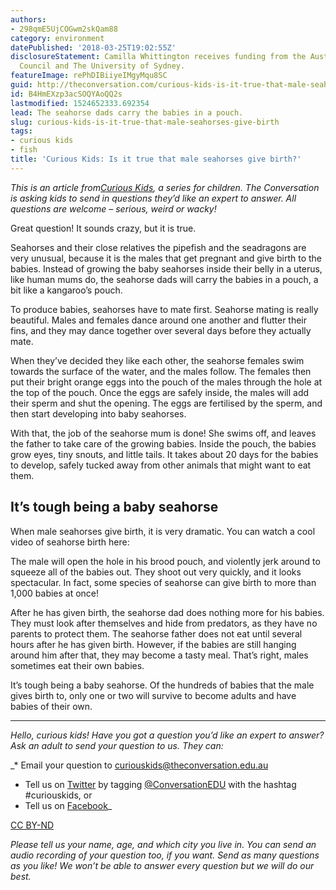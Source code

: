 ```yaml
---
authors:
- 298qmE5UjCOGwm2skQam88
category: environment
datePublished: '2018-03-25T19:02:55Z'
disclosureStatement: Camilla Whittington receives funding from the Australian Research
  Council and The University of Sydney.
featureImage: rePhDIBiiyeIMgyMqu8SC
guid: http://theconversation.com/curious-kids-is-it-true-that-male-seahorses-give-birth-92843
id: B4HmEXzp3acSOQYAoQQ2s
lastmodified: 1524652333.692354
lead: The seahorse dads carry the babies in a pouch.
slug: curious-kids-is-it-true-that-male-seahorses-give-birth
tags:
- curious kids
- fish
title: 'Curious Kids: Is it true that male seahorses give birth?'
---
```

_This is an article from[Curious Kids](https://theconversation.com/au/topics/curious-kids-36782), a series for children. The Conversation is asking kids to send in questions they’d like an expert to answer. All questions are welcome – serious, weird or wacky!_


Great question! It sounds crazy, but it is true.

Seahorses and their close relatives the pipefish and the seadragons are very unusual, because it is the males that get pregnant and give birth to the babies. Instead of growing the baby seahorses inside their belly in a uterus, like human mums do, the seahorse dads will carry the babies in a pouch, a bit like a kangaroo’s pouch.

To produce babies, seahorses have to mate first. Seahorse mating is really beautiful. Males and females dance around one another and flutter their fins, and they may dance together over several days before they actually mate. 

When they’ve decided they like each other, the seahorse females swim towards the surface of the water, and the males follow. The females then put their bright orange eggs into the pouch of the males through the hole at the top of the pouch. Once the eggs are safely inside, the males will add their sperm and shut the opening. The eggs are fertilised by the sperm, and then start developing into baby seahorses.

With that, the job of the seahorse mum is done! She swims off, and leaves the father to take care of the growing babies. Inside the pouch, the babies grow eyes, tiny snouts, and little tails. It takes about 20 days for the babies to develop, safely tucked away from other animals that might want to eat them.

## It’s tough being a baby seahorse

When male seahorses give birth, it is very dramatic. You can watch a cool video of seahorse birth here:

The male will open the hole in his brood pouch, and violently jerk around to squeeze all of the babies out. They shoot out very quickly, and it looks spectacular. In fact, some species of seahorse can give birth to more than 1,000 babies at once!

After he has given birth, the seahorse dad does nothing more for his babies. They must look after themselves and hide from predators, as they have no parents to protect them. The seahorse father does not eat until several hours after he has given birth. However, if the babies are still hanging around him after that, they may become a tasty meal. That’s right, males sometimes eat their own babies.

It’s tough being a baby seahorse. Of the hundreds of babies that the male gives birth to, only one or two will survive to become adults and have babies of their own.

* * *

_Hello, curious kids! Have you got a question you’d like an expert to answer? Ask an adult to send your question to us. They can:_

_* Email your question to curiouskids@theconversation.edu.au  
* Tell us on [Twitter](https://twitter.com/ConversationEDU) by tagging [@ConversationEDU](https://twitter.com/ConversationEDU) with the hashtag #curiouskids, or   
* Tell us on [Facebook](http://www.facebook.com/conversationEDU)_

[CC BY-ND](http://creativecommons.org/licenses/by-nd/4.0/)

_Please tell us your name, age, and which city you live in. You can send an audio recording of your question too, if you want. Send as many questions as you like! We won’t be able to answer every question but we will do our best._